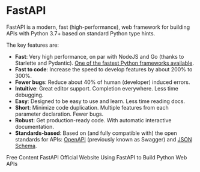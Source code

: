 # FastAPI

FastAPI is a modern, fast (high-performance), web framework for building APIs with Python 3.7+ based on standard Python type hints.

The key features are:

- **Fast**: Very high performance, on par with NodeJS and Go (thanks to Starlette and Pydantic). [One of the fastest Python frameworks available](https://fastapi.tiangolo.com/#performance).
- **Fast to code**: Increase the speed to develop features by about 200% to 300%. 
- **Fewer bugs**: Reduce about 40% of human (developer) induced errors.
- **Intuitive**: Great editor support. Completion everywhere. Less time debugging.
- **Easy**: Designed to be easy to use and learn. Less time reading docs.
- **Short**: Minimize code duplication. Multiple features from each parameter declaration. Fewer bugs.
- **Robust**: Get production-ready code. With automatic interactive documentation.
- **Standards-based**: Based on (and fully compatible with) the open standards for APIs: [OpenAPI](https://github.com/OAI/OpenAPI-Specification) (previously known as Swagger) and [JSON Schema](https://json-schema.org/).

<ResourceGroupTitle>Free Content</ResourceGroupTitle>
<BadgeLink colorScheme='blue' badgeText='Official Website' href='https://fastapi.tiangolo.com/'>FastAPI Official Website</BadgeLink>
<BadgeLink colorScheme='yellow' badgeText='Read' href='https://realpython.com/fastapi-python-web-apis/'>Using FastAPI to Build Python Web APIs</BadgeLink>

